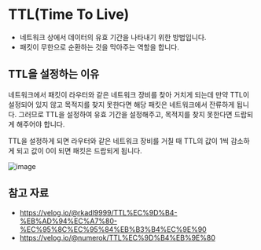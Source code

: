 # TTL(Time To Live)
- 네트워크 상에서 데이터의 유효 기간을 나타내기 위한 방법입니다.
- 패킷이 무한으로 순환하는 것을 막아주는 역할을 합니다.

## TTL을 설정하는 이유
네트워크에서 패킷이 라우터와 같은 네트워크 장비를 찾아 거치게 되는데 만약 TTL이 설정되어 있지 않고 목적지를 찾지 못한다면 해당 패킷은 네트워크에서 잔류하게 됩니다. 그러므로 TTL을 설정하여 유효 기간을 설정해주고, 목적지를 찾지 못한다면 드랍되게 해주어야 합니다.

TTL을 설정하게 되면 라우터와 같은 네트워크 장비를 거칠 때 TTL의 값이 1씩 감소하게 되고 값이 0이 되면 패킷은 드랍되게 됩니다.

![image](https://github.com/user-attachments/assets/a59c7efa-46f3-41e6-a8b6-a665af03a60c)

## 참고 자료
- https://velog.io/@rkadl9999/TTL%EC%9D%B4-%EB%AD%94%EC%A7%80-%EC%95%8C%EC%95%84%EB%B3%B4%EC%9E%90
- https://velog.io/@numerok/TTL%EC%9D%B4%EB%9E%80
